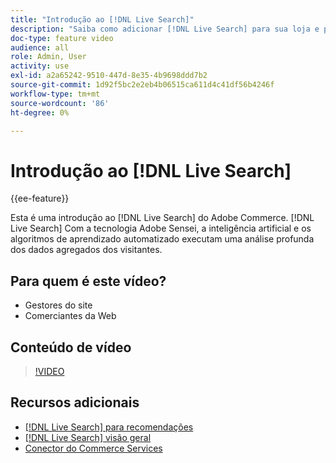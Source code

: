 ```yaml
---
title: "Introdução ao [!DNL Live Search]"
description: "Saiba como adicionar [!DNL Live Search] para sua loja e produzir experiências de compras altamente envolventes, relevantes e personalizadas."
doc-type: feature video
audience: all
role: Admin, User
activity: use
exl-id: a2a65242-9510-447d-8e35-4b9698ddd7b2
source-git-commit: 1d92f5bc2e2eb4b06515ca611d4c41df56b4246f
workflow-type: tm+mt
source-wordcount: '86'
ht-degree: 0%

---
```


# Introdução ao [!DNL Live Search]

{{ee-feature}}

Esta é uma introdução ao [!DNL Live Search] do Adobe Commerce. [!DNL Live Search] Com a tecnologia Adobe Sensei, a inteligência artificial e os algoritmos de aprendizado automatizado executam uma análise profunda dos dados agregados dos visitantes.

## Para quem é este vídeo?

- Gestores do site
- Comerciantes da Web

## Conteúdo de vídeo

>[!VIDEO](https://video.tv.adobe.com/v/337365?quality=12&learn=on)


## Recursos adicionais

- [[!DNL Live Search] para recomendações](https://experienceleague.adobe.com/docs/commerce-learn/tutorials/marketing/live-search-recommendations.html)
- [[!DNL Live Search] visão geral](https://experienceleague.adobe.com/docs/commerce-merchant-services/live-search/overview.html)
- [Conector do Commerce Services](https://experienceleague.adobe.com/docs/commerce-merchant-services/user-guides/integration-services/saas.html)
